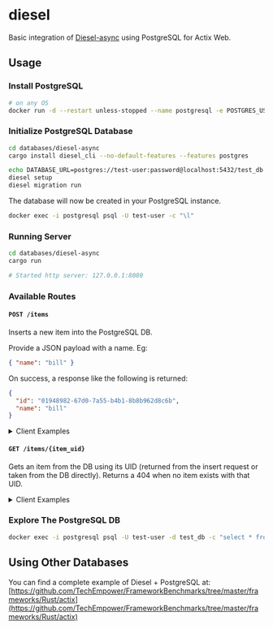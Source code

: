 # diesel

Basic integration of [Diesel-async](https://github.com/weiznich/diesel_async) using PostgreSQL for Actix Web.

## Usage

### Install PostgreSQL

```sh
# on any OS
docker run -d --restart unless-stopped --name postgresql -e POSTGRES_USER=test-user -e POSTGRES_PASSWORD=password -p 5432:5432 -v postgres_data:/var/lib/postgresql/data postgres:alpine
```

### Initialize PostgreSQL Database

```sh
cd databases/diesel-async
cargo install diesel_cli --no-default-features --features postgres

echo DATABASE_URL=postgres://test-user:password@localhost:5432/test_db > .env
diesel setup
diesel migration run
```

The database will now be created in your PostgreSQL instance.
```sh
docker exec -i postgresql psql -U test-user -c "\l"
```

### Running Server

```sh
cd databases/diesel-async
cargo run

# Started http server: 127.0.0.1:8080
```

### Available Routes

#### `POST /items`

Inserts a new item into the PostgreSQL DB.

Provide a JSON payload with a name. Eg:

```json
{ "name": "bill" }
```

On success, a response like the following is returned:

```json
{
  "id": "01948982-67d0-7a55-b4b1-8b8b962d8c6b",
  "name": "bill"
}
```

<details>
  <summary>Client Examples</summary>

Using [HTTPie]:

```sh
http POST localhost:8080/items name=bill
```

Using cURL:

```sh
curl -S -X POST --header "Content-Type: application/json" --data '{"name":"bill"}' http://localhost:8080/items
```

</details>

#### `GET /items/{item_uid}`

Gets an item from the DB using its UID (returned from the insert request or taken from the DB directly). Returns a 404 when no item exists with that UID.

<details>
  <summary>Client Examples</summary>

Using [HTTPie]:

```sh
http localhost:8080/items/9e46baba-a001-4bb3-b4cf-4b3e5bab5e97
```

Using cURL:

```sh
curl -S http://localhost:8080/items/9e46baba-a001-4bb3-b4cf-4b3e5bab5e97
```

</details>

### Explore The PostgreSQL DB

```sh
docker exec -i postgresql psql -U test-user -d test_db -c "select * from public.items"
```

## Using Other Databases

You can find a complete example of Diesel + PostgreSQL at: [https://github.com/TechEmpower/FrameworkBenchmarks/tree/master/frameworks/Rust/actix](https://github.com/TechEmpower/FrameworkBenchmarks/tree/master/frameworks/Rust/actix)

[httpie]: https://httpie.io/cli
